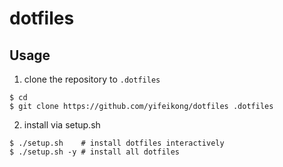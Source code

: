 dotfiles
======

Usage
------

1. clone the repository to `.dotfiles`

```
$ cd
$ git clone https://github.com/yifeikong/dotfiles .dotfiles
```

2. install via setup.sh

```
$ ./setup.sh    # install dotfiles interactively
$ ./setup.sh -y # install all dotfiles
```
